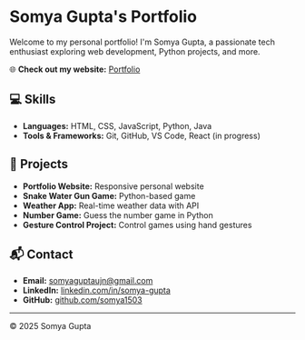 # Somya Gupta's Portfolio

Welcome to my personal portfolio! I'm Somya Gupta, a passionate tech enthusiast exploring web development, Python projects, and more.

🌐 **Check out my website:** [Portfolio](https://somya1503.github.io/Portfolio-Website/)

## 💻 Skills
- **Languages:** HTML, CSS, JavaScript, Python, Java  
- **Tools & Frameworks:** Git, GitHub, VS Code, React (in progress)

## 📂 Projects
- **Portfolio Website:** Responsive personal website  
- **Snake Water Gun Game:** Python-based game  
- **Weather App:** Real-time weather data with API  
- **Number Game:** Guess the number game in Python  
- **Gesture Control Project:** Control games using hand gestures  

## 📬 Contact
- **Email:** [somyaguptaujn@gmail.com](mailto:somyaguptaujn@gmail.com)  
- **LinkedIn:** [linkedin.com/in/somya-gupta](https://www.linkedin.com/in/somya-gupta)  
- **GitHub:** [github.com/somya1503](https://github.com/somya1503)

---

© 2025 Somya Gupta
